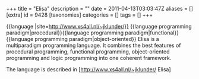 +++
title = "Elisa"
description = ""
date = 2011-04-13T03:03:47Z
aliases = []
[extra]
id = 9428
[taxonomies]
categories = []
tags = []
+++

{{language
|site=http://www.xs4all.nl/~jklunder/}}
{{language programming paradigm|procedural}}{{language programming paradigm|functional}}{{language programming paradigm|object-oriented}}
Elisa is a multiparadigm programming language. It combines the best features of procedural programming, functional programming, object-oriented programming and logic programming into one coherent framework.

The language is described in [http://www.xs4all.nl/~jklunder/  Elisa]
